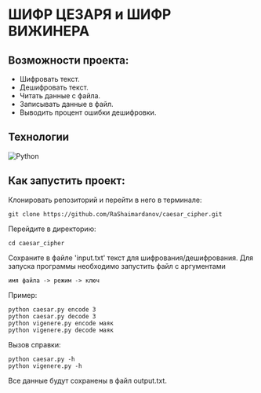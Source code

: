 # ШИФР ЦЕЗАРЯ и ШИФР ВИЖИНЕРА
## Возможности проекта:
- Шифровать текст.
- Дешифровать текст.
- Читать данные с файла.
- Записывать данные в файл.
- Выводить процент ошибки дешифровки.
## Технологии
![Python](https://img.shields.io/badge/Python-3.9.8-%23254F72?style=flat-square&logo=python&logoColor=yellow&labelColor=254f72)

## Как запустить проект:

Клонировать репозиторий и перейти в него в терминале:

```
git clone https://github.com/RaShaimardanov/caesar_cipher.git
```

Перейдите в директорию:
```
cd caesar_cipher
```
Сохраните в файле 'input.txt' текст для шифрования/дешифрования.
Для запуска программы необходимо запустить файл с аргументами
```
имя файла -> режим -> ключ
```
Пример:
```
python caesar.py encode 3
python caesar.py decode 3
python vigenere.py encode маяк
python vigenere.py decode маяк
```
Вызов справки:
```
python caesar.py -h
python vigenere.py -h
```
Все данные будут сохранены в файл output.txt.
